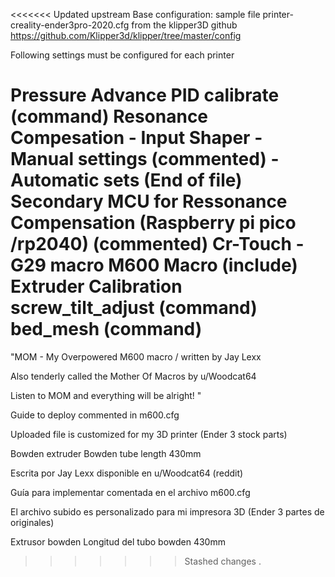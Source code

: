 <<<<<<< Updated upstream
Base configuration: sample file printer-creality-ender3pro-2020.cfg from the klipper3D github
https://github.com/Klipper3d/klipper/tree/master/config

Following settings must be configured for each printer

Pressure Advance
PID calibrate (command)
Resonance Compesation - Input Shaper
	-	Manual settings (commented)
	-	Automatic sets (End of file)
Secondary MCU for Ressonance Compensation (Raspberry pi pico /rp2040) (commented)
Cr-Touch
	-	G29 macro
M600 Macro (include)
Extruder Calibration
screw_tilt_adjust (command)
bed_mesh (command)
=======
"MOM - My Overpowered M600 macro / written by Jay Lexx


Also tenderly called the Mother Of Macros by u/Woodcat64  


Listen to MOM and everything will be alright! "


Guide to deploy commented in m600.cfg


Uploaded file is customized for my 3D printer (Ender 3 stock parts)

Bowden extruder
Bowden tube length 430mm



Escrita por Jay Lexx disponible en u/Woodcat64 (reddit)


Guía para implementar comentada en el archivo m600.cfg


El archivo subido es personalizado para mi impresora 3D (Ender 3 partes de originales)

Extrusor bowden
Longitud del tubo bowden 430mm
>>>>>>> Stashed changes
.
